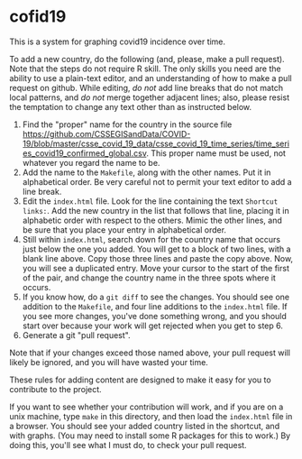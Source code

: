# cofid19

This is a system for graphing covid19 incidence over time.

To add a new country, do the following (and, please, make a pull request).
Note that the steps do not require R skill.  The only skills you need are the
ability to use a plain-text editor, and an understanding of how to make a pull
request on github.  While editing, *do not* add line breaks that do not match
local patterns, and *do not* merge together adjacent lines; also, please resist
the temptation to change any text other than as instructed below.

1. Find the "proper" name for the country in the source file https://github.com/CSSEGISandData/COVID-19/blob/master/csse_covid_19_data/csse_covid_19_time_series/time_series_covid19_confirmed_global.csv.  This proper name must be used, not whatever you regard the name to be.
2. Add the name to the `Makefile`, along with the other names. Put it in
   alphabetical order.  Be very careful not to permit your text editor to add a line break.
3. Edit the `index.html` file.  Look for the line containing the text `Shortcut
   links:`. Add the new country in the list that follows that line, placing it
in alphabetic order with respect to the others. Mimic the other lines, and be
sure that you place your entry in alphabetical order.
4. Still within `index.html`, search down for the country name that occurs just below the one
you added.  You will get to a block of two lines, with a blank line above. Copy those three
lines and paste the copy above.  Now, you will see a duplicated entry.  Move your
cursor to the start of the first of the pair, and change the country name in
the three spots where it occurs.
5. If you know how, do a `git diff` to see the changes.  You should see one
   addition to the `Makefile`, and four line additions to the `index.html`
file.  If you see more changes, you've done something wrong, and you should
start over because your work will get rejected when you get to step 6.
6. Generate a git "pull request".

Note that if your changes exceed those named above, your pull request will
likely be ignored, and you will have wasted your time.

These rules for adding content are designed to make it easy for you to
contribute to the project.

If you want to see whether your contribution will work, and if you are on a
unix machine, type `make` in this directory, and then load the `index.html`
file in a browser.  You should see your added country listed in the shortcut,
and with graphs.  (You may need to install some R packages for this to work.)
By doing this, you'll see what I must do, to check your pull request.
